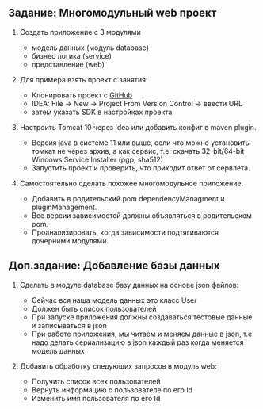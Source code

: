 ## Задание: Многомодульный web проект

1. Создать приложение с 3 модулями
   - модель данных (модуль database)
   - бизнес логика (service)
   - представление (web)

2. Для примера взять проект с занятия:
   - Клонировать проект с [GitHub](https://github.com/AndreiBor/MVC-APP-ITA.git)
   - IDEA: File -> New -> Project From Version Control -> ввести URL 
   - затем указать SDK в настройках проекта

3. Настроить Tomcat 10 через Idea или добавить конфиг в maven plugin.
   - Версия java в системе 11 или выше, если что можно установить томкат не через архив, а как сервис, т.е. скачать 32-bit/64-bit Windows Service Installer (pgp, sha512)
   - Запустить проект и проверить, что приходит ответ от сервлета.

4. Самостоятельно сделать похожее многомодульное приложение.
   - Добавить в родительский pom dependencyManagment и pluginManagement.
   - Все версии зависимостей должны объявляться в родительском pom.
   - Проанализировать, когда зависимости подтягиваются дочерними модулями.

## Доп.задание: Добавление базы данных
1. Сделать в модуле database базу данных на основе json файлов:
   - Сейчас вся наша модель данных это класс User
   - Должен быть список пользователей
   - При запуске приложения должны создаваться тестовые данные и записываться в json
   - При работе приложения, мы читаем и меняем данные в json, т.е. надо делать сериализацию в json каждый раз когда меняется модель данных

2. Добавить обработку следующих запросов в модуль web:
   - Получить список всех пользователей
   - Вернуть информацию о пользователе по его Id
   - Изменить имя пользователя по его Id